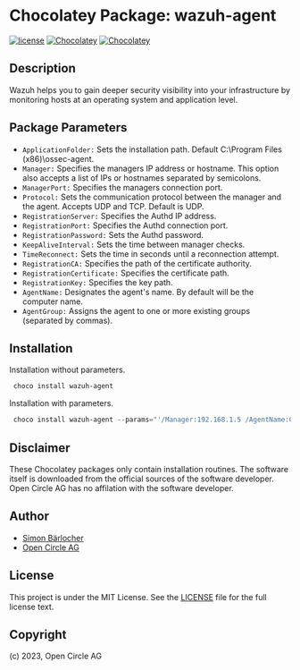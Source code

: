 # Chocolatey Package: wazuh-agent

[![license](https://img.shields.io/github/license/mashape/apistatus.svg?style=popout-square)](licence) [![Chocolatey](https://img.shields.io/chocolatey/v/wazuh-agent?label=package%20version)](https://chocolatey.org/packages/wazuh-agent) [![Chocolatey](https://img.shields.io/chocolatey/dt/wazuh-agent?label=package%20downloads&style=flat-square)](https://chocolatey.org/packages/wazuh-agent)

## Description

Wazuh helps you to gain deeper security visibility into your infrastructure by monitoring hosts at an operating system and application level.

## Package Parameters

- `ApplicationFolder:` Sets the installation path. Default C:\Program Files (x86)\ossec-agent.
- `Manager:` Specifies the managers IP address or hostname. This option also accepts a list of IPs or hostnames separated by semicolons.
- `ManagerPort:` Specifies the managers connection port.
- `Protocol:` Sets the communication protocol between the manager and the agent. Accepts UDP and TCP. Default is UDP.
- `RegistrationServer:` Specifies the Authd IP address.
- `RegistrationPort:` Specifies the Authd connection port.
- `RegistrationPassword:` Sets the Authd password.
- `KeepAliveInterval:` Sets the time between manager checks.
- `TimeReconnect:` Sets the time in seconds until a reconnection attempt.
- `RegistrationCA:` Specifies the path of the certificate authority.
- `RegistrationCertificate:` Specifies the certificate path.
- `RegistrationKey:` Specifies the key path.
- `AgentName:` Designates the agent's name. By default will be the computer name.
- `AgentGroup:` Assigns the agent to one or more existing groups (separated by commas).

## Installation

Installation without parameters.

```ps1
 choco install wazuh-agent
```

Installation with parameters.

```ps1
 choco install wazuh-agent --params="'/Manager:192.168.1.5 /AgentName:Chocolatey'"
```

## Disclaimer

These Chocolatey packages only contain installation routines. The software itself is downloaded from the official sources of the software developer. Open Circle AG has no affilation with the software developer.

## Author

- [Simon Bärlocher](https://sbaerlocher.ch)
- [Open Circle AG](https://www.open-circle.ch)

## License

This project is under the MIT License. See the [LICENSE](licence) file for the full license text.

## Copyright

(c) 2023, Open Circle AG
